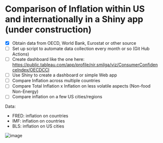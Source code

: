 # Comparison of Inflation within US and internationally in a Shiny app (under construction)

- [x] Obtain data from OECD, World Bank, Eurostat or other source
- [ ] Set up script to automate data collection every month or so (Git Hub Actions)
- [ ] Create dashboard like the one here:
https://public.tableau.com/app/profile/nir.smilga/viz/ConsumerConfidenceIndex/OECDCCI
- [ ] Use Shiny to create a dashboard or simple Web app
- [ ] Compare Inflation across multiple countries
- [ ] Compare Total Inflation x Inflation on less volatile aspects (Non-food Non-Energy)
- [ ] Compare inflation on a few US cities/regions

Data:

* FRED: inflation on countries
* IMF: inflation on countries
* BLS: inflation on US cities

![image](https://user-images.githubusercontent.com/55976107/227668520-b3cb871a-0ebc-4338-b514-74aa2adfdeb9.png)



